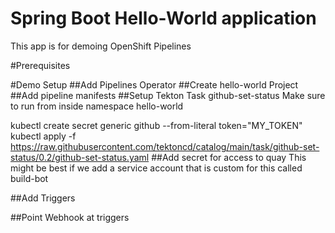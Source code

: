 # Spring Boot Hello-World application
This app is for demoing OpenShift Pipelines

#Prerequisites


#Demo Setup
##Add Pipelines Operator
##Create hello-world Project
##Add pipeline manifests
##Setup Tekton Task github-set-status
Make sure to run from inside namespace hello-world

kubectl create secret generic github --from-literal token="MY_TOKEN" 
kubectl apply -f https://raw.githubusercontent.com/tektoncd/catalog/main/task/github-set-status/0.2/github-set-status.yaml
##Add secret for access to quay
This might be best if we add a service account that is custom for this called build-bot

##Add Triggers

##Point Webhook at triggers